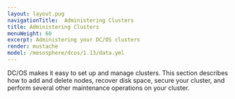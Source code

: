 ```yaml
---
layout: layout.pug
navigationTitle:  Administering Clusters
title: Administering Clusters
menuWeight: 60
excerpt: Administering your DC/OS clusters
render: mustache
model: /mesosphere/dcos/1.13/data.yml
---
```



DC/OS makes it easy to set up and manage clusters. This section describes how to add and delete nodes, recover disk space, secure your cluster, and perform several other maintenance operations on your cluster.

